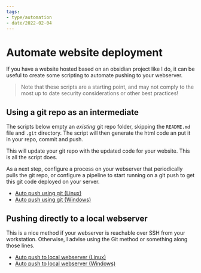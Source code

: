 ```yaml
---
tags:
- type/automation
- date/2022-02-04
---
```

   
# Automate website deployment   
If you have a website hosted based on an obsidian project like I do, it can be useful to create some scripting to automate pushing to your webserver.   
   
> Note that these scripts are a starting point, and may not comply to the most up to date security considerations or other best practices!   
   
## Using a git repo as an intermediate   
The scripts below empty an *existing* git repo folder, skipping the `README.md` file and `.git` directory. The script will then generate the html code an put it in your repo, commit and push.    
   
This will update your git repo with the updated code for your website. This is all the script does.    
   
As a next step, configure a process on your webserver that periodically pulls the git repo, or configure a pipeline to start running on a git push to get this git code deployed on your server.    
   
   
- [Auto push using git (Linux)](esAutomationLinuxGit.md)   
- [Auto push using git (Windows)](esAutomationWindows.md)   
   
## Pushing directly to a local webserver   
This is a nice method if your webserver is reachable over SSH from your workstation. Otherwise, I advise using the Git method or something along those lines.   
   
   
- [Auto push to local webserver (Linux)](esAutomationLinuxSSH.md)   
- [Auto push to local webserver (Windows)](esAutomationWindowsSSH.md)